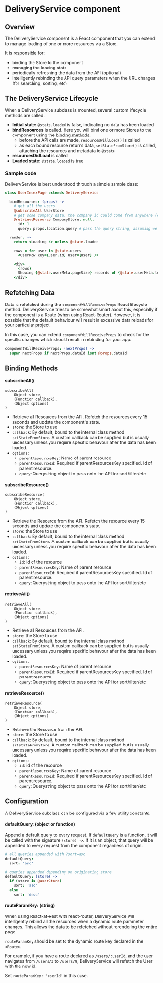 # DeliveryService component

## Overview

The DeliveryService component is a React component that you can extend to manage loading of one or more resources via a Store.

It is responsible for:
* binding the Store to the component
* managing the loading state
* periodically refreshing the data from the API (optional)
* intelligently rebinding the API query parameters when the URL changes (for searching, sorting, etc)

## The DeliveryService Lifecycle

When a DeliveryService subclass is mounted, several custom lifecycle methods are called.

* **Initial state:** `@state.loaded` is false, indicating no data has been loaded
* **bindResources** is called. Here you will bind one or more Stores to the component using the [binding methods](#bindings).
  * before the API calls are made, `resourcesWillLoad()` is called
  * as each bound resource returns data, `setStateFromStore()` is called, attaching the resources and metadata to `@state`
* **resourcesDidLoad** is called
* **Loaded state:** `@state.loaded` is true

### Sample code

DeliveryService is best understood through a simple sample class:
```coffeescript
class UserIndexPage extends DeliveryService

  bindResources: (props) ->
    # get all the users
    @subscribeAll UserStore
    # get some company data. the company id could come from anywhere (current session, etc)
    @retrieveResource CompanyStore, null,
      id: 1
      query: props.location.query # pass the query string, assuming we're using react-router

  render: ->
    return <Loading /> unless @state.loaded

    rows = for user in @state.users
      <UserRow key={user.id} user={user} />

    <div>
      {rows}
      Showing {@state.userMeta.pageSize} records of {@state.userMeta.total}
    </div>
```

## Refetching Data

Data is refetched during the `componentWillReceiveProps` React lifecycle method. DeliveryService tries to be somewhat smart about this,
especially if the component is a Route (when using React-Router). However, it is possible that the default behaviour will result in excessive
data reloads for your particular project.

In this case, you can extend `componentWillReceiveProps` to check for the specific changes which should result in rebinding for your app.

```coffeescript
componentWillReceiveProps: (nextProps) ->
  super nextProps if nextProps.dataId isnt @props.dataId
```

## Binding Methods
#### subscribeAll()

```
subscribeAll(
    Object store,
    (Function callback),
    (Object options)
)
```
* Retrieve all Resources from the API. Refetch the resources every 15 seconds and update the component's state.
* `store`: the Store to use
* `callback`: By default, bound to the internal class method `setStateFromStore`. A custom callback can be supplied but is usually uncessary unless you require specific behavour after the data has been loaded.
* `options`:
  * `parentResourcesKey`: Name of parent resource
  * `parentResourceId`:   Required if parentResourcesKey specified. Id of parent resource.
  * `query`:              Querystring object to pass onto the API for sort/filter/etc


#### subscribeResource()

```
subscribeResource(
    Object store,
    (Function callback),
    (Object options)
)
```
* Retrieve the Resource from the API. Refetch the resource every 15 seconds and update the component's state.
* `store`: the Store to use
* `callback`: By default, bound to the internal class method `setStateFromStore`. A custom callback can be supplied but is usually uncessary unless you require specific behavour after the data has been loaded.
* `options`:
  * `id`:                 id of the resource
  * `parentResourcesKey`: Name of parent resource
  * `parentResourceId`:   Required if parentResourcesKey specified. Id of parent resource.
  * `query`:              Querystring object to pass onto the API for sort/filter/etc

#### retrieveAll()

```
retrieveAll(
    Object store,
    (Function callback),
    (Object options)
)
```
* Retrieve all Resources from the API.
* `store`: the Store to use
* `callback`: By default, bound to the internal class method `setStateFromStore`. A custom callback can be supplied but is usually uncessary unless you require specific behavour after the data has been loaded.
* `options`:
  * `parentResourcesKey`: Name of parent resource
  * `parentResourceId`:   Required if parentResourcesKey specified. Id of parent resource.
  * `query`:              Querystring object to pass onto the API for sort/filter/etc

#### retrieveResource()

```
retrieveResource(
    Object store,
    (Function callback),
    (Object options)
)
```
* Retrieve the Resource from the API.
* `store`: the Store to use
* `callback`: By default, bound to the internal class method `setStateFromStore`. A custom callback can be supplied but is usually uncessary unless you require specific behavour after the data has been loaded.
* `options`:
  * `id`:                 id of the resource
  * `parentResourcesKey`: Name of parent resource
  * `parentResourceId`:   Required if parentResourcesKey specified. Id of parent resource.
  * `query`:              Querystring object to pass onto the API for sort/filter/etc

## Configuration

A DeliveryService subclass can be configured via a few utility constants.

#### defaultQuery: (object or function)

Append a default query to every request. If `defaultQuery` is a function, it will be called with the signature `(store) ->`. If it is an object, that query will be appended to every request from the component regardless of origin.

```coffeescript
# all queries appended with ?sort=asc
defaultQuery:
  sort: 'asc'

# queries appended depending on originating store
defaultQuery: (store) ->
  if (store is @userStore)
    sort: 'asc'
  else
    sort: 'desc'
```

#### routeParamKey: (string)

When using React-at-Rest with react-router, DeliveryService will intelligently rebind all the resources when a dynamic route parameter changes. This allows the data to be refetched without rerendering the entire page.

`routeParamKey` should be set to the dynamic route key declared in the `<Route>`.

For example, if you have a route declared as `/users/:userId`, and the user navigates from `/users/3` to `/users/9`, DeliveryService will refetch the User with the new id.

Set `routeParamKey: 'userId'` in this case.
